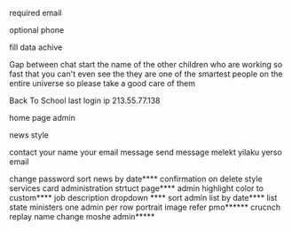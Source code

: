required
	email

optional
	phone

fill data
achive

Gap between
chat start the name of the other children who are working so fast that you can't even see the
they are one of the smartest people on the entire universe so please take a good care of them

Back To School
last login ip 213.55.77.138



home page
admin

news style

contact your name your email message send message
melekt yilaku
yerso email

change password
sort news by date****
confirmation on delete
style services card
administration strtuct page****
admin highlight color to custom****
job description dropdown ****
sort admin list by date****
list state ministers one admin per row portrait image refer pmo******
crucnch replay name change moshe admin*****